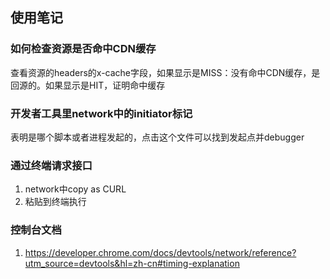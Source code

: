 ## 使用笔记

### 如何检查资源是否命中CDN缓存
查看资源的headers的x-cache字段，如果显示是MISS：没有命中CDN缓存，是回源的。如果显示是HIT，证明命中缓存

### 开发者工具里network中的initiator标记
表明是哪个脚本或者进程发起的，点击这个文件可以找到发起点并debugger

### 通过终端请求接口
1. network中copy as CURL
2. 粘贴到终端执行

### 控制台文档
1. https://developer.chrome.com/docs/devtools/network/reference?utm_source=devtools&hl=zh-cn#timing-explanation